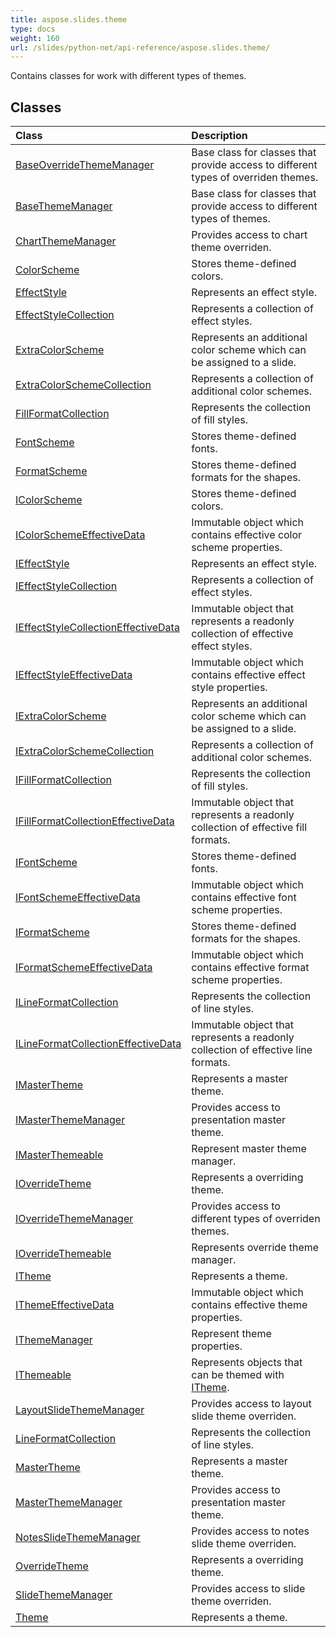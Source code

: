 ```yaml
---
title: aspose.slides.theme
type: docs
weight: 160
url: /slides/python-net/api-reference/aspose.slides.theme/
---
```



Contains classes for work with different types of themes.

## **Classes**
|**Class**|**Description**|
| :- | :- |
|[BaseOverrideThemeManager](/slides/python-net/api-reference/aspose.slides.theme/baseoverridethememanager/)|Base class for classes that provide access to different types of overriden themes.|
|[BaseThemeManager](/slides/python-net/api-reference/aspose.slides.theme/basethememanager/)|Base class for classes that provide access to different types of themes.|
|[ChartThemeManager](/slides/python-net/api-reference/aspose.slides.theme/chartthememanager/)|Provides access to chart theme overriden.|
|[ColorScheme](/slides/python-net/api-reference/aspose.slides.theme/colorscheme/)|Stores theme-defined colors.|
|[EffectStyle](/slides/python-net/api-reference/aspose.slides.theme/effectstyle/)|Represents an effect style.|
|[EffectStyleCollection](/slides/python-net/api-reference/aspose.slides.theme/effectstylecollection/)|Represents a collection of effect styles.|
|[ExtraColorScheme](/slides/python-net/api-reference/aspose.slides.theme/extracolorscheme/)|Represents an additional color scheme which can be assigned to a slide.|
|[ExtraColorSchemeCollection](/slides/python-net/api-reference/aspose.slides.theme/extracolorschemecollection/)|Represents a collection of additional color schemes.|
|[FillFormatCollection](/slides/python-net/api-reference/aspose.slides.theme/fillformatcollection/)|Represents the collection of fill styles.|
|[FontScheme](/slides/python-net/api-reference/aspose.slides.theme/fontscheme/)|Stores theme-defined fonts.|
|[FormatScheme](/slides/python-net/api-reference/aspose.slides.theme/formatscheme/)|Stores theme-defined formats for the shapes.|
|[IColorScheme](/slides/python-net/api-reference/aspose.slides.theme/icolorscheme/)|Stores theme-defined colors.|
|[IColorSchemeEffectiveData](/slides/python-net/api-reference/aspose.slides.theme/icolorschemeeffectivedata/)|Immutable object which contains effective color scheme properties.|
|[IEffectStyle](/slides/python-net/api-reference/aspose.slides.theme/ieffectstyle/)|Represents an effect style.|
|[IEffectStyleCollection](/slides/python-net/api-reference/aspose.slides.theme/ieffectstylecollection/)|Represents a collection of effect styles.|
|[IEffectStyleCollectionEffectiveData](/slides/python-net/api-reference/aspose.slides.theme/ieffectstylecollectioneffectivedata/)|Immutable object that represents a readonly collection of effective effect styles.|
|[IEffectStyleEffectiveData](/slides/python-net/api-reference/aspose.slides.theme/ieffectstyleeffectivedata/)|Immutable object which contains effective effect style properties.|
|[IExtraColorScheme](/slides/python-net/api-reference/aspose.slides.theme/iextracolorscheme/)|Represents an additional color scheme which can be assigned to a slide.|
|[IExtraColorSchemeCollection](/slides/python-net/api-reference/aspose.slides.theme/iextracolorschemecollection/)|Represents a collection of additional color schemes.|
|[IFillFormatCollection](/slides/python-net/api-reference/aspose.slides.theme/ifillformatcollection/)|Represents the collection of fill styles.|
|[IFillFormatCollectionEffectiveData](/slides/python-net/api-reference/aspose.slides.theme/ifillformatcollectioneffectivedata/)|Immutable object that represents a readonly collection of effective fill formats.|
|[IFontScheme](/slides/python-net/api-reference/aspose.slides.theme/ifontscheme/)|Stores theme-defined fonts.|
|[IFontSchemeEffectiveData](/slides/python-net/api-reference/aspose.slides.theme/ifontschemeeffectivedata/)|Immutable object which contains effective font scheme properties.|
|[IFormatScheme](/slides/python-net/api-reference/aspose.slides.theme/iformatscheme/)|Stores theme-defined formats for the shapes.|
|[IFormatSchemeEffectiveData](/slides/python-net/api-reference/aspose.slides.theme/iformatschemeeffectivedata/)|Immutable object which contains effective format scheme properties.|
|[ILineFormatCollection](/slides/python-net/api-reference/aspose.slides.theme/ilineformatcollection/)|Represents the collection of line styles.|
|[ILineFormatCollectionEffectiveData](/slides/python-net/api-reference/aspose.slides.theme/ilineformatcollectioneffectivedata/)|Immutable object that represents a readonly collection of effective line formats.|
|[IMasterTheme](/slides/python-net/api-reference/aspose.slides.theme/imastertheme/)|Represents a master theme.|
|[IMasterThemeManager](/slides/python-net/api-reference/aspose.slides.theme/imasterthememanager/)|Provides access to presentation master theme.|
|[IMasterThemeable](/slides/python-net/api-reference/aspose.slides.theme/imasterthemeable/)|Represent master theme manager.|
|[IOverrideTheme](/slides/python-net/api-reference/aspose.slides.theme/ioverridetheme/)|Represents a overriding theme.|
|[IOverrideThemeManager](/slides/python-net/api-reference/aspose.slides.theme/ioverridethememanager/)|Provides access to different types of overriden themes.|
|[IOverrideThemeable](/slides/python-net/api-reference/aspose.slides.theme/ioverridethemeable/)|Represents override theme manager.|
|[ITheme](/slides/python-net/api-reference/aspose.slides.theme/itheme/)|Represents a theme.|
|[IThemeEffectiveData](/slides/python-net/api-reference/aspose.slides.theme/ithemeeffectivedata/)|Immutable object which contains effective theme properties.|
|[IThemeManager](/slides/python-net/api-reference/aspose.slides.theme/ithememanager/)|Represent theme properties.|
|[IThemeable](/slides/python-net/api-reference/aspose.slides.theme/ithemeable/)|Represents objects that can be themed with [ITheme](/python-net/api-reference/aspose.slides.theme/itheme/).|
|[LayoutSlideThemeManager](/slides/python-net/api-reference/aspose.slides.theme/layoutslidethememanager/)|Provides access to layout slide theme overriden.|
|[LineFormatCollection](/slides/python-net/api-reference/aspose.slides.theme/lineformatcollection/)|Represents the collection of line styles.|
|[MasterTheme](/slides/python-net/api-reference/aspose.slides.theme/mastertheme/)|Represents a master theme.|
|[MasterThemeManager](/slides/python-net/api-reference/aspose.slides.theme/masterthememanager/)|Provides access to presentation master theme.|
|[NotesSlideThemeManager](/slides/python-net/api-reference/aspose.slides.theme/notesslidethememanager/)|Provides access to notes slide theme overriden.|
|[OverrideTheme](/slides/python-net/api-reference/aspose.slides.theme/overridetheme/)|Represents a overriding theme.|
|[SlideThemeManager](/slides/python-net/api-reference/aspose.slides.theme/slidethememanager/)|Provides access to slide theme overriden.|
|[Theme](/slides/python-net/api-reference/aspose.slides.theme/theme/)|Represents a theme.|
